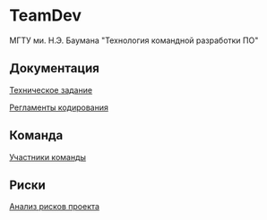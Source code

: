 # TeamDev
МГТУ ми. Н.Э. Баумана "Технология командной разработки ПО"

## Документация

[Техническое задание](../../wiki/Техническое-задание)

[Регламенты кодирования](../../wiki/Регламенты-кодироания)

## Команда

[Участники команды](../../wiki/Участники-проекта)

## Риски

[Анализ рисков проекта](../../wiki/Анализ-рисков)

